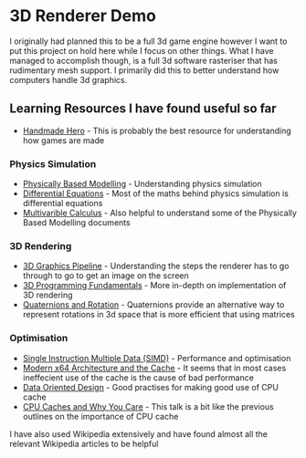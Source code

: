 # 3D Renderer Demo
I originally had planned this to be a full 3d game engine however I want to put this project on hold here while I focus on other things. What I have managed to accomplish though, is a full 3d software rasteriser that has rudimentary mesh support. I primarily did this to better understand how computers handle 3d graphics.



## Learning Resources I have found useful so far
* [Handmade Hero](https://handmadehero.org/) - This is probably the best resource for understanding how games are made
### Physics Simulation
* [Physically Based Modelling](http://www.cs.cmu.edu/~baraff/pbm/pbm.html) - Understanding physics simulation
* [Differential Equations](https://youtube.com/playlist?list=PLZHQObOWTQDNPOjrT6KVlfJuKtYTftqH6) - Most of the maths behind physics simulation is differential equations
* [Multivarible Calculus](https://youtube.com/playlist?list=PLSQl0a2vh4HC5feHa6Rc5c0wbRTx56nF7) - Also helpful to understand some of the Physically Based Modelling documents

### 3D Rendering
* [3D Graphics Pipeline](https://youtu.be/7qUuzRY5YwI) - Understanding the steps the renderer has to go through to go to get an image on the screen
* [3D Programming Fundamentals](https://youtube.com/playlist?list=PLqCJpWy5Fohe8ucwhksiv9hTF5sfid8lA) - More in-depth on implementation of 3D rendering
* [Quaternions and Rotation](https://graphics.stanford.edu/courses/cs348a-17-winter/Papers/quaternion.pdf) - Quaternions provide an alternative way to represent rotations in 3d space that is more efficient that using matrices

### Optimisation
* [Single Instruction Multiple Data (SIMD)](https://en.wikipedia.org/wiki/Single_instruction,_multiple_data) - Performance and optimisation
* [Modern x64 Architecture and the Cache](https://youtu.be/tk5P7mt2fAw) - It seems that in most cases ineffecient use of the cache is the cause of bad performance
* [Data Oriented Design](https://youtu.be/rX0ItVEVjHc) - Good practises for making good use of CPU cache
* [CPU Caches and Why You Care](https://youtu.be/WDIkqP4JbkE) - This talk is a bit like the previous outlines on the importance of CPU cache

I have also used Wikipedia extensively and have found almost all the relevant Wikipedia articles to be helpful
